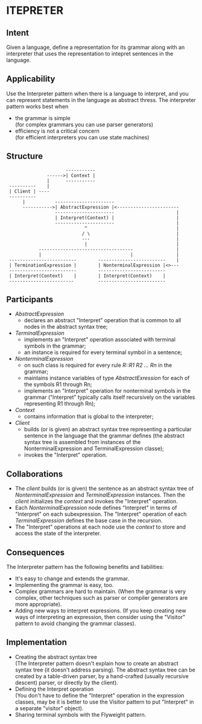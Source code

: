 ITEPRETER
=========

Intent
------

Given a language, define a representation for its grammar along 
with an interpreter that uses the representation to intepret
sentences in the language.


Applicability
-------------

Use the Interpreter pattern when there is a language to interpret,
and you can represent statements in the language as abstract thress.
The interpreter pattern works best when
- the grammar is simple  
  (for complex grammars you can use parser generators) 
- efficiency is not a critical concern  
  (for efficient interpreters you can use state machines)


Structure
---------
```
                      -----------
               ------>| Context |
               |      -----------
 ----------    |
 | Client | ----
 ----------
      |           ----------------------
      ----------->| AbstractExpression |<-----------------------
                  ----------------------                       |
                  | Interpret(Context) |                       |
                  ----------------------                       |
                             ^                                 |
                            / \                                |
                            ---                                |
                             |                                 |
            -----------------------------------                |
            |                                 |                |
 -------------------------        -------------------------    |
 | TerminationExpression |        | NonterminalExpression |<>---
 -------------------------        -------------------------
 | Interpret(Context)    |        | Interpret(Context)    |
 ------------------------         -------------------------
 ```


Participants
------------

- *AbstractExpression*
  - declares an abstract "Interpret" operation that is common to all
    nodes in the abstract syntax tree;
- *TerminalExpression*
  - implements an "Interpret" operation associated with terminal 
    symbols in the grammar;
  - an instance is required for every terminal symbol in a sentence;
- *NonterminalExpression*
  - on such class is required for every rule *R::R1 R2 ... Rn* in the
    grammar;
  - maintains instance variables of type *AbstractExression* for
    each of the symbols R1 through Rn;
  - implements an "Interpret" operation for nonterminal symbols in 
    the grammar ("Interpret" typically calls itself recursively 
    on the variables representing R1 through Rn);
- *Context*
  - contains information that is global to the interpreter;
- *Client*
  - builds (or is given) an abstract syntax tree representing a
    particular sentence in the language that the grammar defines
    (the abstract syntax tree is assembled from instances of the
     NonterminalExpression and TerminalExpression classe);
  - invokes the "Interpret" operation.


Collaborations
--------------

- The *client* builds (or is given) the sentence as an abstract syntax
  tree of *NonterminalExpression* and *TerminalExpression* instances. 
  Then the *client* initializes the *context* and invokes the
  "Interpret" operation.
- Each *NonterminalExpression* node defines "Interpret" in terms
  of "Interpret" on each subexpression. The "Interpret" operation
  of each *TerminalExpression* defines the base case in the recursion.
- The "Interpret" operations at each node use the *context* to store
  and access the state of the interpreter.


Consequences
------------

The Interpreter pattern has the following benefits and liabilities:
- It's easy to change and extends the grammar. 
- Implementing the grammar is easy, too.
- Complex grammars are hard to maintain.
  (When the grammar is very complex, other techniques such as 
   parser or compiler generators are more appropriate).
- Adding new ways to interpret expressions.
  (If you keep creating new ways of interpreting an expression,
   then consider using the "Visitor" pattern to avoid changing
   the grammar classes).


Implementation
--------------

- Creating the abstract syntax tree  
  (The Interpreter pattern doesn't explain how to create an
   abstract syntax tree (it doesn't address parsing). The abstract
   syntax tree can be created by a table-driven parser, by a 
   hand-crafted (usually recursive descent) parser, or directly 
   by the client).
- Defining the Interpret operation  
  (You don't have to define the "Interpret" operation in the 
   expression classes, may be it is better to use the Visitor 
   pattern to put "Interpret" in a separate "visitor" object).
- Sharing terminal symbols with the Flyweight pattern.
   

